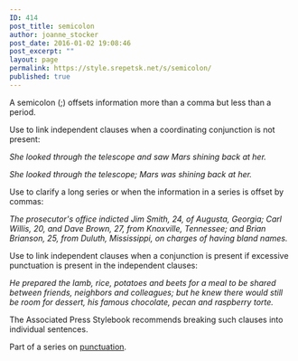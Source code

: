 ```yaml
---
ID: 414
post_title: semicolon
author: joanne_stocker
post_date: 2016-01-02 19:08:46
post_excerpt: ""
layout: page
permalink: https://style.srepetsk.net/s/semicolon/
published: true
---
```

A semicolon (;) offsets information more than a comma but less than a period.

Use to link independent clauses when a coordinating conjunction is not present:

<em>She looked through the telescope and saw Mars shining back at her.</em>

<em>She looked through the telescope; Mars was shining back at her.</em>

Use to clarify a long series or when the information in a series is offset by commas:

<em>The prosecutor's office indicted Jim Smith, 24, of Augusta, Georgia; Carl Willis, 20, and Dave Brown, 27, from Knoxville, Tennessee; and Brian Brianson, 25, from Duluth, Mississippi, on charges of having bland names.</em>

Use to link independent clauses when a conjunction is present if excessive punctuation is present in the independent clauses:

<em>He prepared the lamb, rice, potatoes and beets for a meal to be shared between friends, neighbors and colleagues; but he knew there would still be room for dessert, his famous chocolate, pecan and raspberry torte.</em>

The Associated Press Stylebook recommends breaking such clauses into individual sentences.

Part of a series on <a href="https://style.srepetsk.net/p/punctuation-2/">punctuation</a>.